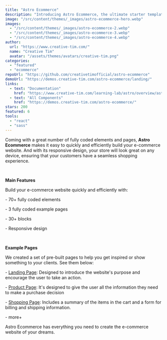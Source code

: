 ```yaml
---
title: "Astro Ecommerce"
description: "Introducing Astro Ecommerce, the ultimate starter template for your e-commerce web project. Built on Astro's next-gen island architecture, Astro Ecommerce offers a sleek and modern design with a wide range of components and features to help you create a stunning online store."
image: "/src/content/themes/_images/astro-ecommerce-hero.webp"
images:
  - "/src/content/themes/_images/astro-ecommerce-2.webp"
  - "/src/content/themes/_images/astro-ecommerce-3.webp"
  - "/src/content/themes/_images/astro-ecommerce-4.webp"
author:
  url: "https://www.creative-tim.com/"
  name: "Creative Tim"
  avatar: "/assets/themes/avatars/creative-tim.png"
categories:
  - "featured"
  - "ecommerce"
repoUrl: "https://github.com/creativetimofficial/astro-ecommerce"
demoUrl: "https://demos.creative-tim.com/astro-ecommerce/landing/"
links:
  - text: "Documentation"
    href: "https://www.creative-tim.com/learning-lab/astro/overview/astro-ecommerce"
  - text: "All Components"
    href: "https://demos.creative-tim.com/astro-ecommerce/"
stars: 200
featured: 6
tools:
  - "react"
  - "sass"
---
```


<p>
  Coming with a great number of fully coded elements and pages,
  <strong>Astro Ecommerce</strong> makes it easy to quickly and efficiently build your e-commerce
  website. And with its responsive design, your store will look great on any device, ensuring that
  your customers have a seamless shopping experience.
</p>
<p><br /></p>
<p><strong>Main Features</strong></p>
<p>Build your e-commerce website quickly and efficiently with:</p>
<p>- 70+ fully coded elements</p>
<p>- 3 fully coded example pages</p>
<p>- 30+ blocks</p>
<p>- Responsive design</p>
<p><br /></p>
<p><strong>Example Pages</strong></p>
<p>
  We created a set of pre-built pages to help you get inspired or show something to your clients.
  See them below:
</p>
<p>
  -
  <a
    href="https://demos.creative-tim.com/astro-ecommerce/landing/"
    rel="noopener noreferrer"
    target="_blank"
    >Landing Page</a
  >: Designed to introduce the website's purpose and encourage the user to take an action.
</p>
<p>
  -
  <a
    href="https://demos.creative-tim.com/astro-ecommerce/product/"
    rel="noopener noreferrer"
    target="_blank"
    >Product Page</a
  >: It's designed to give the user all the information they need to make a purchase decision
</p>
<p>
  -
  <a
    href="https://demos.creative-tim.com/astro-ecommerce/shopping-cart/"
    rel="noopener noreferrer"
    target="_blank"
    >Shopping Page</a
  >: Includes a summary of the items in the cart and a form for billing and shipping information.
</p>
<p>- more+</p>
<p>Astro Ecommerce has everything you need to create the e-commerce website of your dreams.</p>
